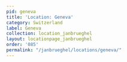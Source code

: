 ```yaml
---
pid: geneva
title: 'Location: Geneva'
category: Switzerland
label: Geneva
collection: location_janbrueghel
layout: locationpage_janbrueghel
order: '085'
permalink: "/janbrueghel/locations/geneva/"
---
```

